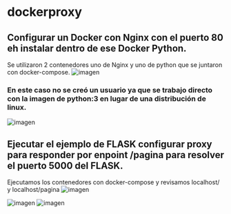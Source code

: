 # dockerproxy
## Configurar un Docker con Nginx con el puerto 80 eh instalar dentro de ese Docker Python.
Se utilizaron 2 contenedores uno de Nginx y uno de python que se juntaron con docker-compose.
![imagen](https://github.com/user-attachments/assets/8cdcb61e-9dd6-44d0-a3e3-711c6c5330aa)

### En este caso no se creó un usuario ya que se trabajo directo con la imagen de python:3 en lugar de una distribución de linux.
![imagen](https://github.com/user-attachments/assets/11146687-1bb0-4ece-ac08-e5e0f37b0a37)

## Ejecutar el ejemplo de FLASK configurar proxy para responder por enpoint /pagina para resolver el puerto 5000 del FLASK.
Ejecutamos los contenedores con docker-compose y revisamos localhost/ y localhost/pagina
![imagen](https://github.com/user-attachments/assets/58050e39-1189-4e04-b396-e8ad19059463)

![imagen](https://github.com/user-attachments/assets/82660531-e8f9-4c33-8ba1-cebd71c70f8c)
![imagen](https://github.com/user-attachments/assets/878ce709-e8f7-49b7-9b2e-8898752718c7)
